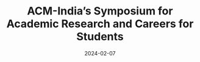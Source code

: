 ---
layout: post
date: 2024-02-07
layout: post
type: talk
slug: ACM
description: Lightning Talk and Poster Presentation  
title: ACM-India’s Symposium for Academic Research and Careers for Students
venue: NISER Bhubhaneshwar, India
# wordpress_id: 188
tags:
- ACM
---